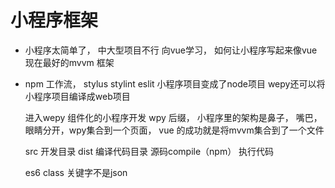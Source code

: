 # 小程序框架

- 小程序太简单了， 中大型项目不行
    向vue学习， 如何让小程序写起来像vue 现在最好的mvvm 框架

- npm 工作流， stylus stylint eslit
    小程序项目变成了node项目
    wepy还可以将小程序项目编译成web项目

    进入wepy 组件化的小程序开发
    wpy 后缀， 小程序里的架构是鼻子， 嘴巴，眼睛分开，wpy集合到一个页面，
    vue 的成功就是将mvvm集合到了一个文件

    src 开发目录
    dist 编译代码目录
    源码compile（npm） 执行代码

    es6 class 关键字不是json
